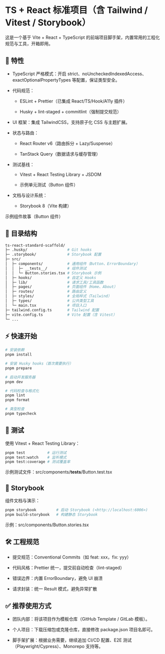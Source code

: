 # TS + React 标准项目（含 Tailwind / Vitest / Storybook）

这是一个基于 Vite + React + TypeScript 的前端项目脚手架，内置常用的工程化规范与工具，开箱即用。

## 🚀 特性

- TypeScript 严格模式：开启 strict、noUncheckedIndexedAccess、exactOptionalPropertyTypes 等配置，保证类型安全。

- 代码规范：
  - ESLint + Prettier（已集成 React/TS/Hook/A11y 插件）

  - Husky + lint-staged + commitlint（强制提交规范）

- UI 框架：集成 TailwindCSS，支持原子化 CSS 与主题扩展。

- 状态与路由：
  - React Router v6（路由拆分 + Lazy/Suspense）

  - TanStack Query（数据请求与缓存管理）

- 测试基线：
  - Vitest + React Testing Library + JSDOM

  - 示例单元测试（Button 组件）

- 文档与设计系统：
  - Storybook 8（Vite 构建）

示例组件故事（Button 组件）

## 📂 目录结构

```bash
ts-react-standard-scaffold/
├─ .husky/                  # Git hooks
├─ .storybook/              # Storybook 配置
├─ src/
│  ├─ components/           # 通用组件（Button、ErrorBoundary）
│  │  ├─ __tests__/         # 组件测试
│  │  └─ Button.stories.tsx # Storybook 示例
│  ├─ hooks/                # 自定义 Hooks
│  ├─ lib/                  # 请求工具/工具函数
│  ├─ pages/                # 页面组件（Home、About）
│  ├─ routes/               # 路由定义
│  ├─ styles/               # 全局样式（Tailwind）
│  ├─ types/                # 公共类型工具
│  └─ main.tsx              # 项目入口
├─ tailwind.config.ts       # Tailwind 配置
├─ vite.config.ts           # Vite 配置（含 Vitest）
└─ ...
```

## ⚡ 快速开始

```bash
# 安装依赖
pnpm install

# 安装 Husky hooks（首次需要执行）
pnpm prepare

# 启动开发服务器
pnpm dev

# 代码检查与格式化
pnpm lint
pnpm format

# 类型检查
pnpm typecheck
```

## 🧪 测试

使用 Vitest + React Testing Library：

```bash
pnpm test          # 运行测试
pnpm test:watch    # 监听模式
pnpm test:coverage # 测试覆盖率
```

示例测试文件：src/components/**tests**/Button.test.tsx

## 📖 Storybook

组件文档与演示：

```bash
pnpm storybook         # 启动 Storybook (<http://localhost:6006>)
pnpm build-storybook   # 构建静态 Storybook
```

示例：src/components/Button.stories.tsx

## 🛠 工程规范

- 提交规范：Conventional Commits（如 feat: xxx，fix: yyy）

- 代码风格：Prettier 统一，提交前自动检查（lint-staged）

- 错误边界：内置 ErrorBoundary，避免 UI 崩溃

- 请求封装：统一 Result<T> 模式，避免异常扩散

## ✅ 推荐使用方式

- 团队内部：将该项目作为模板仓库（GitHub Template / GitLab 模板）。

- 个人项目：下载压缩包或克隆仓库，直接修改 package.json 项目名即可。

- 脚手架扩展：根据业务需要，继续追加 CI/CD 配置、E2E 测试（Playwright/Cypress）、Monorepo 支持等。
